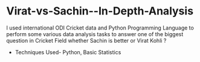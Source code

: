 # Virat-vs-Sachin--In-Depth-Analysis
I used international ODI Cricket data and Python Programming Language to perform some various data analysis tasks to answer one of the biggest question in Cricket Field whether Sachin is better or Virat Kohli ?
* Techniques Used- Python, Basic Statistics
